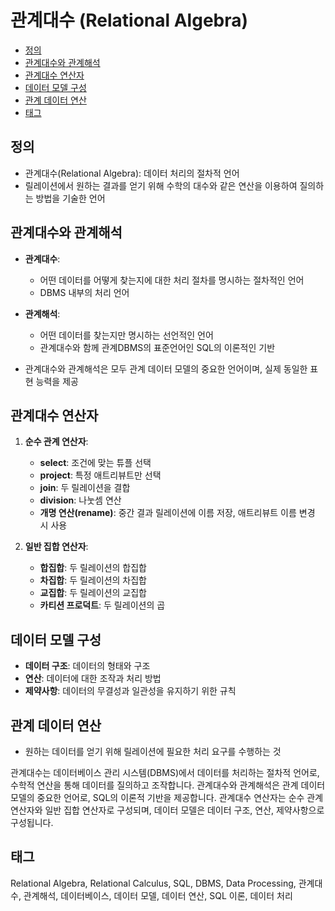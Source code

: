 # 관계대수 (Relational Algebra)

<!-- mtoc-start -->

- [정의](#정의)
- [관계대수와 관계해석](#관계대수와-관계해석)
- [관계대수 연산자](#관계대수-연산자)
- [데이터 모델 구성](#데이터-모델-구성)
- [관계 데이터 연산](#관계-데이터-연산)
- [태그](#태그)

<!-- mtoc-end -->

## 정의

- 관계대수(Relational Algebra): 데이터 처리의 절차적 언어
- 릴레이션에서 원하는 결과를 얻기 위해 수학의 대수와 같은 연산을 이용하여 질의하는 방법을 기술한 언어

## 관계대수와 관계해석

- **관계대수**:

  - 어떤 데이터를 어떻게 찾는지에 대한 처리 절차를 명시하는 절차적인 언어
  - DBMS 내부의 처리 언어

- **관계해석**:

  - 어떤 데이터를 찾는지만 명시하는 선언적인 언어
  - 관계대수와 함께 관계DBMS의 표준언어인 SQL의 이론적인 기반

- 관계대수와 관계해석은 모두 관계 데이터 모델의 중요한 언어이며, 실제 동일한 표현 능력을 제공

## 관계대수 연산자

1. **순수 관계 연산자**:

   - **select**: 조건에 맞는 튜플 선택
   - **project**: 특정 애트리뷰트만 선택
   - **join**: 두 릴레이션을 결합
   - **division**: 나눗셈 연산
   - **개명 연산(rename)**: 중간 결과 릴레이션에 이름 저장, 애트리뷰트 이름 변경 시 사용

2. **일반 집합 연산자**:
   - **합집합**: 두 릴레이션의 합집합
   - **차집합**: 두 릴레이션의 차집합
   - **교집합**: 두 릴레이션의 교집합
   - **카티션 프로덕트**: 두 릴레이션의 곱

## 데이터 모델 구성

- **데이터 구조**: 데이터의 형태와 구조
- **연산**: 데이터에 대한 조작과 처리 방법
- **제약사항**: 데이터의 무결성과 일관성을 유지하기 위한 규칙

## 관계 데이터 연산

- 원하는 데이터를 얻기 위해 릴레이션에 필요한 처리 요구를 수행하는 것

관계대수는 데이터베이스 관리 시스템(DBMS)에서 데이터를 처리하는 절차적 언어로, 수학적 연산을 통해 데이터를 질의하고 조작합니다. 관계대수와 관계해석은 관계 데이터 모델의 중요한 언어로, SQL의 이론적 기반을 제공합니다. 관계대수 연산자는 순수 관계 연산자와 일반 집합 연산자로 구성되며, 데이터 모델은 데이터 구조, 연산, 제약사항으로 구성됩니다.

## 태그

Relational Algebra, Relational Calculus, SQL, DBMS, Data Processing, 관계대수, 관계해석, 데이터베이스, 데이터 모델, 데이터 연산, SQL 이론, 데이터 처리

